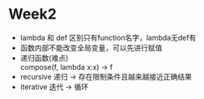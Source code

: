 # Week2   

* lambda 和 def 区别只有function名字，lambda无def有  
* 函数内部不能改变全局变量，可以先进行赋值
* 递归函数(难点)  
  compose(f, lambda x:x) -> f  
* recursive 递归 -> 存在限制条件且越来越接近正确结果 
* iterative 迭代 -> 循环
